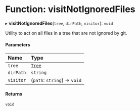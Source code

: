 # Function: visitNotIgnoredFiles

▸ **visitNotIgnoredFiles**(`tree`, `dirPath`, `visitor`): `void`

Utility to act on all files in a tree that are not ignored by git.

#### Parameters

| Name      | Type                                                     |
| :-------- | :------------------------------------------------------- |
| `tree`    | [`Tree`](../../reference/core-api/devkit/documents/Tree) |
| `dirPath` | `string`                                                 |
| `visitor` | (`path`: `string`) => `void`                             |

#### Returns

`void`
